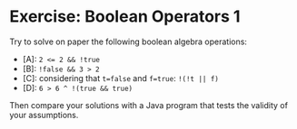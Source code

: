 # Exercise: Boolean Operators 1
Try to solve on paper the following boolean algebra operations:
* [A]: `2 <= 2 && !true`
* [B]: `!false && 3 > 2`
* [C]: considering that `t=false` and `f=true`: `!(!t || f)`
* [D]: `6 > 6 ^ !(true && true)`

Then compare your solutions with a Java program that tests the validity of your assumptions.
